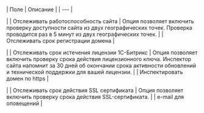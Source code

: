 | Поле | Описание |
| --- |

|
| Отслеживать работоспособность сайта | Опция позволяет включить проверку доступности сайта из двух географических точек.  Проверка проводится раз в 5 минут из двух географических точек. |
| Отслеживать срок регистрации домена |

|
| Отслеживать срок истечения лицензии 1С-Битрикс | Опция позволяет включить проверку срока действия лицензионного ключа.  Инспектор сайта напомнит за 30 дней об окончании срока активности обновлений и технической поддержки для вашей лицензии. |
| Инспектировать домен по https |

|
| Отслеживать срок действия SSL сертификата | Опция позволяет включить проверку срока действия SSL-сертификата. |
| e-mail для оповещений |